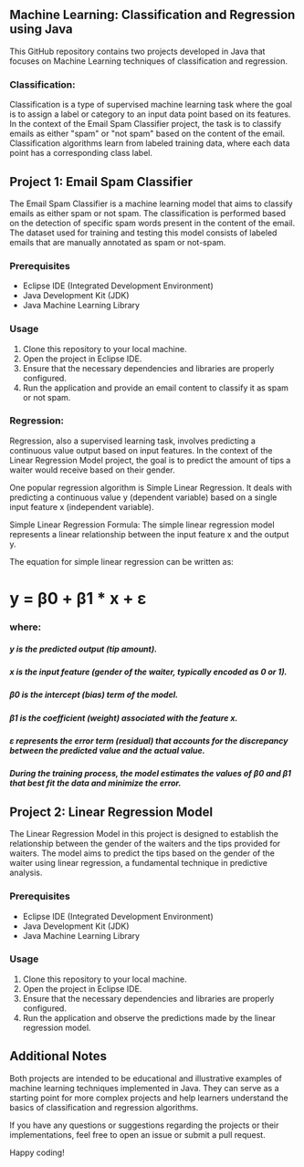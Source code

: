 ## Machine Learning: Classification and Regression using Java

This GitHub repository contains two projects developed in Java that focuses on Machine Learning techniques of classification and regression.

### Classification:
Classification is a type of supervised machine learning task where the goal is to assign a label or category to an input data point based on its features. In the context of the Email Spam Classifier project, the task is to classify emails as either "spam" or "not spam" based on the content of the email. Classification algorithms learn from labeled training data, where each data point has a corresponding class label.

## Project 1: Email Spam Classifier

The Email Spam Classifier is a machine learning model that aims to classify emails as either spam or not spam. The classification is performed based on the detection of specific spam words present in the content of the email. The dataset used for training and testing this model consists of labeled emails that are manually annotated as spam or not-spam.

### Prerequisites
- Eclipse IDE (Integrated Development Environment)
- Java Development Kit (JDK)
- Java Machine Learning Library

### Usage
1. Clone this repository to your local machine.
2. Open the project in Eclipse IDE.
3. Ensure that the necessary dependencies and libraries are properly configured.
4. Run the application and provide an email content to classify it as spam or not spam.


### Regression:
Regression, also a supervised learning task, involves predicting a continuous value output based on input features. In the context of the Linear Regression Model project, the goal is to predict the amount of tips a waiter would receive based on their gender.

One popular regression algorithm is Simple Linear Regression. It deals with predicting a continuous value y (dependent variable) based on a single input feature x (independent variable).

Simple Linear Regression Formula:
The simple linear regression model represents a linear relationship between the input feature x and the output y.

The equation for simple linear regression can be written as:

# y = β0 + β1 * x + ε

### where:

##### y is the predicted output (tip amount).
##### x is the input feature (gender of the waiter, typically encoded as 0 or 1).
##### β0 is the intercept (bias) term of the model.
##### β1 is the coefficient (weight) associated with the feature x.
##### ε represents the error term (residual) that accounts for the discrepancy between the predicted value and the actual value.
##### During the training process, the model estimates the values of β0 and β1 that best fit the data and minimize the error.

## Project 2: Linear Regression Model

The Linear Regression Model in this project is designed to establish the relationship between the gender of the waiters and the tips provided for waiters. The model aims to predict the tips based on the gender of the waiter using linear regression, a fundamental technique in predictive analysis.

### Prerequisites
- Eclipse IDE (Integrated Development Environment)
- Java Development Kit (JDK)
- Java Machine Learning Library 

### Usage
1. Clone this repository to your local machine.
2. Open the project in Eclipse IDE.
3. Ensure that the necessary dependencies and libraries are properly configured.
4. Run the application and observe the predictions made by the linear regression model.


## Additional Notes

Both projects are intended to be educational and illustrative examples of machine learning techniques implemented in Java. They can serve as a starting point for more complex projects and help learners understand the basics of classification and regression algorithms.

If you have any questions or suggestions regarding the projects or their implementations, feel free to open an issue or submit a pull request.

Happy coding!
